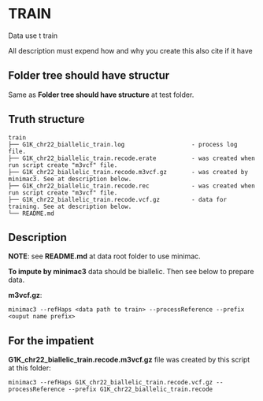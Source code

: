 # TRAIN

Data use t train

All description must expend how and why you create this also cite if it have

## Folder tree should have structur

Same as **Folder tree should have structure** at test folder.

## Truth structure

```tree
train
├── G1K_chr22_biallelic_train.log                   - process log file.
├── G1K_chr22_biallelic_train.recode.erate          - was created when run script create "m3vcf" file.
├── G1K_chr22_biallelic_train.recode.m3vcf.gz       - was created by minimac3. See at description below.
├── G1K_chr22_biallelic_train.recode.rec            - was created when run script create "m3vcf" file.
├── G1K_chr22_biallelic_train.recode.vcf.gz         - data for training. See at description below.
└── README.md
```

## Description

**NOTE**: see **README.md** at data root folder to use minimac.

**To impute by minimac3** data should be biallelic. Then see below to prepare data.

**m3vcf.gz**:

```script
minimac3 --refHaps <data path to train> --processReference --prefix <ouput name prefix>
```

## For the impatient

**G1K_chr22_biallelic_train.recode.m3vcf.gz** file was created by this script at this folder:

```script
minimac3 --refHaps G1K_chr22_biallelic_train.recode.vcf.gz --processReference --prefix G1K_chr22_biallelic_train.recode
```
